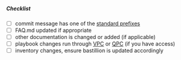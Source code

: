 <!--
Thank you for your pull request. Please provide a description above and review
the requirements below.
-->

##### Checklist
<!-- Remove items that are not applicable. For completed items, change [ ] to [x]. -->

- [ ] commit message has one of the [standard prefixes](https://github.com/AdoptOpenJDK/openjdk-infrastructure/blob/master/FAQ.md#commit-messages)
- [ ] FAQ.md updated if appropriate
- [ ] other documentation is changed or added (if applicable)
- [ ] playbook changes run through [VPC](https://ci.adoptopenjdk.net/view/Tooling/job/VagrantPlaybookCheck/) or [QPC](https://ci.adoptopenjdk.net/view/Tooling/job/QEMUPlaybookCheck/) (if you have access)
- [ ] inventory changes, ensure bastillion is updated accordingly
